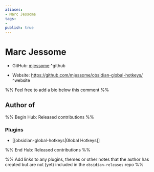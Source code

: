 ```yaml
---
aliases:
- Marc Jessome
tags:
- 
publish: true
---
```


# Marc Jessome

- GitHub: [mjessome](https://github.com/mjessome/) ^github
<!-- - Discord: `@` ^discord-->
- Website: <https://github.com/mjessome/obsidian-global-hotkeys/> ^website
<!-- - [[Publish sites|Publish site]]: ^publish-->

%% Feel free to add a bio below this comment %%


## Author of

%% Begin Hub: Released contributions %%
### Plugins
- [[obsidian-global-hotkeys|Global Hotkeys]]

%% End Hub: Released contributions %%

%% Add links to any plugins, themes or other notes that the author has created but are not (yet) included in the `obsidian-releases` repo %%

<!--
### Unlisted plugins

- 
-->

<!--
### Others

- 
-->

<!--
## Sponsor this author

- [[GitHub sponsors]]: [Sponsor @mjessome on GitHub Sponsors](https://github.com/sponsors/mjessome) ^github-sponsor
- [[Buy me a coffee]]: ^buy-me-a-coffee
- [[PayPal]]: ^paypal
- [[Patreon]]: ^patreon

-->

<!--
## Follow this author

- [[YouTube Channels|On YouTube]]: ^youtube
- Twitter: ^twitter
- ...
-->